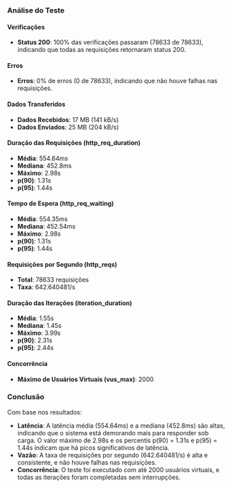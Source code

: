 ### Análise do Teste

#### Verificações
- **Status 200**: 100% das verificações passaram (78633 de 78633), indicando que todas as requisições retornaram status 200.

#### Erros
- **Erros**: 0% de erros (0 de 78633), indicando que não houve falhas nas requisições.

#### Dados Transferidos
- **Dados Recebidos**: 17 MB (141 kB/s)
- **Dados Enviados**: 25 MB (204 kB/s)

#### Duração das Requisições (http_req_duration)
- **Média**: 554.64ms
- **Mediana**: 452.8ms
- **Máximo**: 2.98s
- **p(90)**: 1.31s
- **p(95)**: 1.44s

#### Tempo de Espera (http_req_waiting)
- **Média**: 554.35ms
- **Mediana**: 452.54ms
- **Máximo**: 2.98s
- **p(90)**: 1.31s
- **p(95)**: 1.44s

#### Requisições por Segundo (http_reqs)
- **Total**: 78633 requisições
- **Taxa**: 642.640481/s

#### Duração das Iterações (iteration_duration)
- **Média**: 1.55s
- **Mediana**: 1.45s
- **Máximo**: 3.99s
- **p(90)**: 2.31s
- **p(95)**: 2.44s

#### Concorrência
- **Máximo de Usuários Virtuais (vus_max)**: 2000 

### Conclusão
Com base nos resultados:

- **Latência**: A latência média (554.64ms) e a mediana (452.8ms) são altas, indicando que o sistema está demorando mais para responder sob carga. O valor máximo de 2.98s e os percentis p(90) = 1.31s e p(95) = 1.44s indicam que há picos significativos de latência.
- **Vazão**: A taxa de requisições por segundo (642.640481/s) é alta e consistente, e não houve falhas nas requisições.
- **Concorrência**: O teste foi executado com até 2000 usuários virtuais, e todas as iterações foram completadas sem interrupções.


